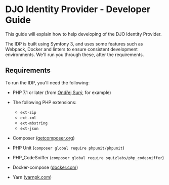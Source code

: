 # DJO Identity Provider - Developer Guide

This guide will explain how to help developing of the DJO Identity Provider.

The IDP is built using Symfony 3, and uses some features such as Webpack,
Docker and linters to ensure consistent development environments. We'll run
you through these, after the requirements.

## Requirements

To run the IDP, you'll need the following:

- PHP 7.1 or later (from [Ondřej Surý][r1], for example)

- The following PHP extensions:
   - `ext-zip`
   - `ext-xml`
   - `ext-mbstring`
   - `ext-json`

- Composer ([getcomposer.org][r2])

- PHP Unit (`composer global require phpunit/phpunit`)

- PHP_CodeSniffer (`composer global require squizlabs/php_codesniffer`)

- Docker-compose ([docker.com][r3])

- Yarn ([yarnpk.com][r4])

[r1]: https://deb.sury.org/#php-packages
[r2]: https://getcomposer.org
[r3]: https://docs.docker.com/compose/install/
[r4]: https://yarnpkg.com/en/docs/install
